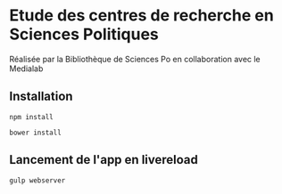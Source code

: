 # Etude des centres de recherche en Sciences Politiques 

Réalisée par la Bibliothèque de Sciences Po en collaboration avec le Medialab

## Installation

```
npm install

bower install
```

## Lancement de l'app en livereload
```
gulp webserver
```